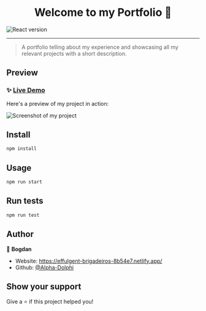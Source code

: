 <h1 align="center">Welcome to my Portfolio 👋</h1>

![React version](https://img.shields.io/badge/React-v18.2.0-orange)

---

> A portfolio telling about my experience and showcasing all my relevant projects with a short description.

## Preview

### ✨ [Live Demo](https://effulgent-brigadeiros-8b54e7.netlify.app/)

Here's a preview of my project in action:

![Screenshot of my project](https://lh3.googleusercontent.com/qN-cFWx6eY8KOtja2TqygmSw8nq6kLHMfz_hYkv2BR8dOAlaL_PuMQFCKllKNk2sYdecivxSIWk1LLbJo8G9SMz6i_wXvLjY-LdCto_FcKSh5EO_3rqM7xxjB7R4vzQZKqQRIwKaQRZ2yeNM-MQEgm-JByO9jarxrourILI1TsC42_XxiScIXNhvTwdsmYjFiyKJyP5CF88h7xePBYZvcue6eq3_EQcOgteaHHb6JuHzR4ls594r8Ntaz1gRl13cnl05fCDrMD92Twvv8GVh-B4m2uA-dz4xfcYFHa0KSZ6hA0Gh5j6sJV9TqUVquMtdsQwOC1NyYmPHZLoclIHUPdqYrjxv7lNol3Gmj2RtzipHvJWmX9jc0iey8Eu0jlg-I8sPSTk0rDqMQ1mblgGpsr7t1nQ5pFT3B2QpHLFcT-KRXLJISpp8x0-uoY27G5PQ678ud2AR_52gm1h4RRX5AH_8G7Xk_2DGkqAs8YKiI7kgYifyspfW5S4h_8d8jMJY4WsOU5_qF2qJIXsdHj-5wmyfgtX0p2BMmzXwxTx00dFWQuQgE6mmyG13Xjeh7V11GUzBqca1U3SqxHkgGLzGuuZCevDoSHgpNdC_N_ghE9Ow4oDQqY2HgnaSUr7rwVSb_eTqS2XA6YOlYnAEThhx-seLwW5ZRpMugshKCwqKY0RkatYLa6B9swxejyT2CoXT3YpBMXysOMuNE8OUimid2nG84f4ih2J7ybYhGIYywA1ZziBAjC7lrNZ-TtuF8G1gt7Ht-zsOgdho5wLf4QWyl9EWFXlcGVaYHeqILkn8QYCqi-z6aHBQuO1HaRGgkZgPm4938BYMJ-7IjtlXQWoZxu7eTfBGUjEpkHmDO2qYwjEvjDuNAP0Qpr65mi36jhPXp6nB329YqE9g2-tNsWIpqPJtBAn8FLFb-JOl7mBlb9IqfnA59J7tBnYUvVO7zTt398ydwanNeDRZD_jhEyA3=w827-h782-s-no?authuser=0)

## Install

```sh
npm install
```

## Usage

```sh
npm run start
```

## Run tests

```sh
npm run test
```

## Author

👤 **Bogdan**

* Website: https://effulgent-brigadeiros-8b54e7.netlify.app/
* Github: [@Alpha-Dolphi](https://github.com/Alpha-Dolphi)

## Show your support

Give a ⭐️ if this project helped you!